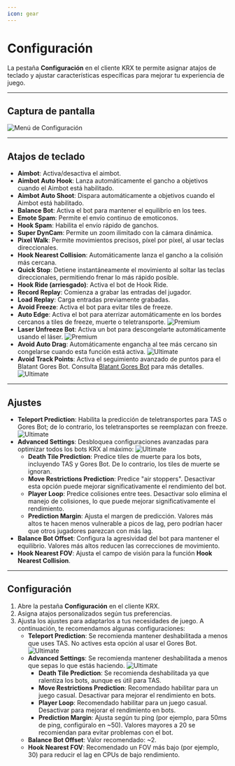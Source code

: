 ```yaml
---
icon: gear
---
```


# Configuración

La pestaña **Configuración** en el cliente KRX te permite asignar atajos de teclado y ajustar características específicas para mejorar tu experiencia de juego.

---

## **Captura de pantalla**
![Menú de Configuración](https://raw.githubusercontent.com/Krixx1337/krxclient-docs/refs/heads/main/images/settings-menu.png)

---

## **Atajos de teclado**
- **Aimbot**: Activa/desactiva el aimbot.  
- **Aimbot Auto Hook**: Lanza automáticamente el gancho a objetivos cuando el Aimbot está habilitado.  
- **Aimbot Auto Shoot**: Dispara automáticamente a objetivos cuando el Aimbot está habilitado.  
- **Balance Bot**: Activa el bot para mantener el equilibrio en los tees.  
- **Emote Spam**: Permite el envío continuo de emoticonos.  
- **Hook Spam**: Habilita el envío rápido de ganchos.  
- **Super DynCam**: Permite un zoom ilimitado con la cámara dinámica.  
- **Pixel Walk**: Permite movimientos precisos, píxel por píxel, al usar teclas direccionales.  
- **Hook Nearest Collision**: Automáticamente lanza el gancho a la colisión más cercana.  
- **Quick Stop**: Detiene instantáneamente el movimiento al soltar las teclas direccionales, permitiendo frenar lo más rápido posible.  
- **Hook Ride (arriesgado)**: Activa el bot de Hook Ride.  
- **Record Replay**: Comienza a grabar las entradas del jugador.  
- **Load Replay**: Carga entradas previamente grabadas.  
- **Avoid Freeze**: Activa el bot para evitar tiles de freeze.  
- **Auto Edge**: Activa el bot para aterrizar automáticamente en los bordes cercanos a tiles de freeze, muerte o teletransporte. ![Premium](https://img.shields.io/badge/Premium-%23ffba00?style=flat-square)  
- **Laser Unfreeze Bot**: Activa un bot para descongelarte automáticamente usando el láser. ![Premium](https://img.shields.io/badge/Premium-%23ffba00?style=flat-square)  
- **Avoid Auto Drag**: Automáticamente engancha al tee más cercano sin congelarse cuando esta función está activa. ![Ultimate](https://img.shields.io/badge/Ultimate-%23f76d6d?style=flat-square)  
- **Avoid Track Points**: Activa el seguimiento avanzado de puntos para el Blatant Gores Bot. Consulta [Blatant Gores Bot](blatant.md) para más detalles. ![Ultimate](https://img.shields.io/badge/Ultimate-%23f76d6d?style=flat-square)  

---

## **Ajustes**
- **Teleport Prediction**: Habilita la predicción de teletransportes para TAS o Gores Bot; de lo contrario, los teletransportes se reemplazan con freeze. ![Ultimate](https://img.shields.io/badge/Ultimate-%23f76d6d?style=flat-square)  
- **Advanced Settings**: Desbloquea configuraciones avanzadas para optimizar todos los bots KRX al máximo: ![Ultimate](https://img.shields.io/badge/Ultimate-%23f76d6d?style=flat-square)
   - **Death Tile Prediction**: Predice tiles de muerte para los bots, incluyendo TAS y Gores Bot. De lo contrario, los tiles de muerte se ignoran.  
   - **Move Restrictions Prediction**: Predice "air stoppers". Desactivar esta opción puede mejorar significativamente el rendimiento del bot.  
   - **Player Loop**: Predice colisiones entre tees. Desactivar solo elimina el manejo de colisiones, lo que puede mejorar significativamente el rendimiento.  
   - **Prediction Margin**: Ajusta el margen de predicción. Valores más altos te hacen menos vulnerable a picos de lag, pero podrían hacer que otros jugadores parezcan con más lag.
- **Balance Bot Offset**: Configura la agresividad del bot para mantener el equilibrio. Valores más altos reducen las correcciones de movimiento.  
- **Hook Nearest FOV**: Ajusta el campo de visión para la función **Hook Nearest Collision**.  

---

## **Configuración**

1. Abre la pestaña **Configuración** en el cliente KRX.  
2. Asigna atajos personalizados según tus preferencias.  
3. Ajusta los ajustes para adaptarlos a tus necesidades de juego. A continuación, te recomendamos algunas configuraciones:  
   - **Teleport Prediction**: Se recomienda mantener deshabilitada a menos que uses TAS. No actives esta opción al usar el Gores Bot. ![Ultimate](https://img.shields.io/badge/Ultimate-%23f76d6d?style=flat-square)  
   - **Advanced Settings**: Se recomienda mantener deshabilitada a menos que sepas lo que estás haciendo. ![Ultimate](https://img.shields.io/badge/Ultimate-%23f76d6d?style=flat-square)  
      - **Death Tile Prediction**: Se recomienda deshabilitada ya que ralentiza los bots, aunque es útil para TAS.  
      - **Move Restrictions Prediction**: Recomendado habilitar para un juego casual. Desactivar para mejorar el rendimiento en bots.  
      - **Player Loop**: Recomendado habilitar para un juego casual. Desactivar para mejorar el rendimiento en bots.  
      - **Prediction Margin**: Ajusta según tu ping (por ejemplo, para 50ms de ping, configúralo en ~50). Valores mayores a 20 se recomiendan para evitar problemas con el bot.
   - **Balance Bot Offset**: Valor recomendado: ~2.  
   - **Hook Nearest FOV**: Recomendado un FOV más bajo (por ejemplo, 30) para reducir el lag en CPUs de bajo rendimiento.  
